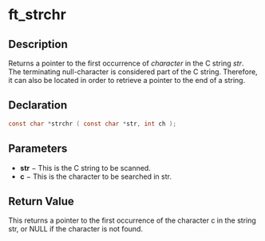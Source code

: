 # ft_strchr

## Description
Returns a pointer to the first occurrence of _character_ in the C string _str_.  
The terminating null-character is considered part of the C string. Therefore, it can also be located in order to retrieve a pointer to the end of a string.

## Declaration
```c
const char *strchr ( const char *str, int ch );
```

## Parameters
-   **str** − This is the C string to be scanned.
-   **c** − This is the character to be searched in str.
## Return Value

This returns a pointer to the first occurrence of the character c in the string str, or NULL if the character is not found.